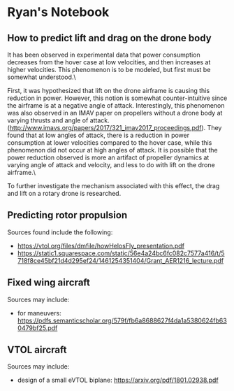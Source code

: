 # Ryan's Notebook

## How to predict lift and drag on the drone body

It has been observed in experimental data that power consumption decreases from the hover case at low velocities, and then increases at higher velocities. This phenomenon is to be modeled, but first must be somewhat understood.\\

First, it was hypothesized that lift on the drone airframe is causing this reduction in power. However, this notion is somewhat counter-intuitive since the airframe is at a negative angle of attack. Interestingly, this phenomenon was also observed in an IMAV paper on propellers without a drone body at varying thrusts and angle of attack. (http://www.imavs.org/papers/2017/321_imav2017_proceedings.pdf). They found that at low angles of attack, there is a reduction in power consumption at lower velocities compared to the hover case, while this phenomenon did not occur at high angles of attack. It is possible that the power reduction observed is more an artifact of propeller dynamics at varying angle of attack and velocity, and less to do with lift on the drone airframe.\\

To further investigate the mechanism associated with this effect, the drag and lift on a rotary drone is researched.

## Predicting rotor propulsion

Sources found include the following:

* https://vtol.org/files/dmfile/howHelosFly_presentation.pdf
* https://static1.squarespace.com/static/56e4a24bc6fc082c7577a416/t/5718f8ce45bf21d4d295ef24/1461254351404/Grant_AER1216_lecture.pdf

## Fixed wing aircraft

Sources may include:

* for maneuvers: https://pdfs.semanticscholar.org/579f/fb6a8688627f4da1a5380624fb630479bf25.pdf

## VTOL aircraft

Sources may include:

* design of a small eVTOL biplane: https://arxiv.org/pdf/1801.02938.pdf
